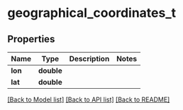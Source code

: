 # geographical_coordinates_t

## Properties
Name | Type | Description | Notes
------------ | ------------- | ------------- | -------------
**lon** | **double** |  | 
**lat** | **double** |  | 

[[Back to Model list]](../README.md#documentation-for-models) [[Back to API list]](../README.md#documentation-for-api-endpoints) [[Back to README]](../README.md)


